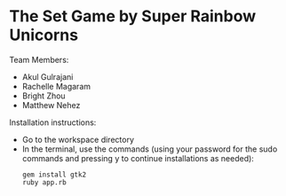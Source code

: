 The Set Game by Super Rainbow Unicorns
======================================

Team Members: 

* Akul Gulrajani
* Rachelle Magaram
* Bright Zhou
* Matthew Nehez

Installation instructions:
* Go to the workspace directory
* In the terminal, use the commands (using your password for the sudo commands and pressing y to continue installations as needed):
  ```
  gem install gtk2
  ruby app.rb
  ```





